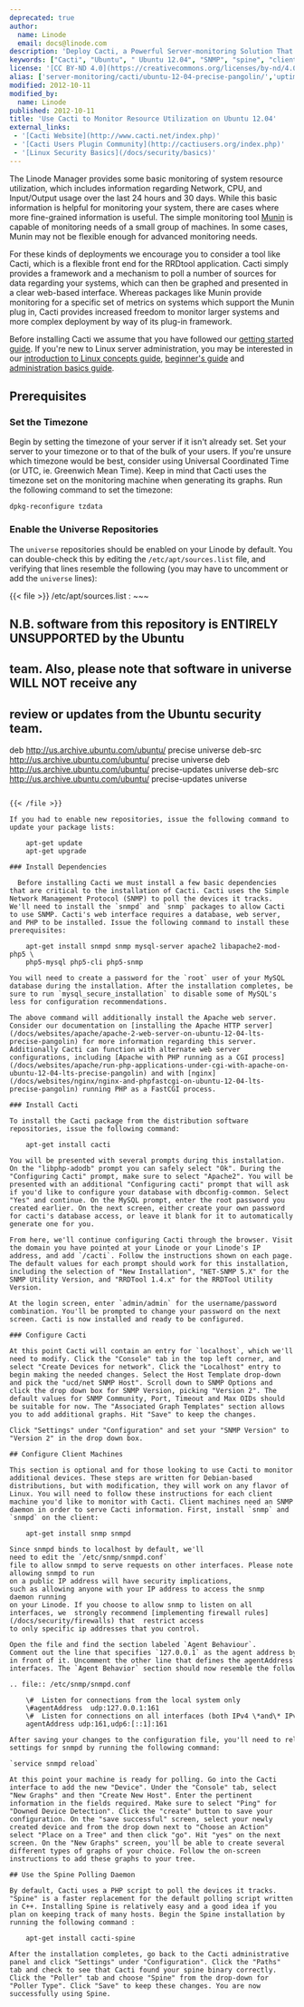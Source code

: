 ```yaml
---
deprecated: true
author:
  name: Linode
  email: docs@linode.com
description: 'Deploy Cacti, a Powerful Server-monitoring Solution That Uses SNMP to Track Resource Usage on Ubuntu 12.04.'
keywords: ["Cacti", "Ubuntu", " Ubuntu 12.04", "SNMP", "spine", "client machine"]
license: '[CC BY-ND 4.0](https://creativecommons.org/licenses/by-nd/4.0)'
alias: ['server-monitoring/cacti/ubuntu-12-04-precise-pangolin/','uptime/monitoring/monitoring-resource-utilization-with-cacti-on-ubuntu-12-04-precise/']
modified: 2012-10-11
modified_by:
  name: Linode
published: 2012-10-11
title: 'Use Cacti to Monitor Resource Utilization on Ubuntu 12.04'
external_links:
 - '[Cacti Website](http://www.cacti.net/index.php)'
 - '[Cacti Users Plugin Community](http://cactiusers.org/index.php)'
 - '[Linux Security Basics](/docs/security/basics)'
---
```


The Linode Manager provides some basic monitoring of system resource utilization, which includes information regarding Network, CPU, and Input/Output usage over the last 24 hours and 30 days. While this basic information is helpful for monitoring your system, there are cases where more fine-grained information is useful. The simple monitoring tool [Munin](http://munin-monitoring.org/) is capable of monitoring needs of a small group of machines. In some cases, Munin may not be flexible enough for advanced monitoring needs.

For these kinds of deployments we encourage you to consider a tool like Cacti, which is a flexible front end for the RRDtool application. Cacti simply provides a framework and a mechanism to poll a number of sources for data regarding your systems, which can then be graphed and presented in a clear web-based interface. Whereas packages like Munin provide monitoring for a specific set of metrics on systems which support the Munin plug in, Cacti provides increased freedom to monitor larger systems and more complex deployment by way of its plug-in framework.

Before installing Cacti we assume that you have followed our [getting started guide](/docs/getting-started/). If you're new to Linux server administration, you may be interested in our [introduction to Linux concepts guide](/docs/tools-reference/introduction-to-linux-concepts/), [beginner's guide](/docs/beginners-guide/) and [administration basics guide](/docs/using-linux/administration-basics).

## Prerequisites

### Set the Timezone

Begin by setting the timezone of your server if it isn't already set. Set your server to your timezone or to that of the bulk of your users. If you're unsure which timezone would be best, consider using Universal Coordinated Time (or UTC, ie. Greenwich Mean Time). Keep in mind that Cacti uses the timezone set on the monitoring machine when generating its graphs. Run the following command to set the timezone:

    dpkg-reconfigure tzdata

### Enable the Universe Repositories

The `universe` repositories should be enabled on your Linode by default. You can double-check this by editing the `/etc/apt/sources.list` file, and verifying that lines resemble the following (you may have to uncomment or add the `universe` lines):

{{< file >}}
/etc/apt/sources.list
:   ~~~
## N.B. software from this repository is ENTIRELY UNSUPPORTED by the Ubuntu
## team. Also, please note that software in universe WILL NOT receive any
## review or updates from the Ubuntu security team.
deb http://us.archive.ubuntu.com/ubuntu/ precise universe
deb-src http://us.archive.ubuntu.com/ubuntu/ precise universe
deb http://us.archive.ubuntu.com/ubuntu/ precise-updates universe
deb-src http://us.archive.ubuntu.com/ubuntu/ precise-updates universe
~~~

{{< /file >}}

If you had to enable new repositories, issue the following command to update your package lists:

    apt-get update
    apt-get upgrade

### Install Dependencies

  Before installing Cacti we must install a few basic dependencies that are critical to the installation of Cacti. Cacti uses the Simple Network Management Protocol (SNMP) to poll the devices it tracks. We'll need to install the `snmpd` and `snmp` packages to allow Cacti to use SNMP. Cacti's web interface requires a database, web server, and PHP to be installed. Issue the following command to install these prerequisites:

    apt-get install snmpd snmp mysql-server apache2 libapache2-mod-php5 \
    php5-mysql php5-cli php5-snmp

You will need to create a password for the `root` user of your MySQL database during the installation. After the installation completes, be sure to run `mysql_secure_installation` to disable some of MySQL's less for configuration recommendations.

The above command will additionally install the Apache web server. Consider our documentation on [installing the Apache HTTP server](/docs/websites/apache/apache-2-web-server-on-ubuntu-12-04-lts-precise-pangolin) for more information regarding this server. Additionally Cacti can function with alternate web server configurations, including [Apache with PHP running as a CGI process](/docs/websites/apache/run-php-applications-under-cgi-with-apache-on-ubuntu-12-04-lts-precise-pangolin) and with [nginx](/docs/websites/nginx/nginx-and-phpfastcgi-on-ubuntu-12-04-lts-precise-pangolin) running PHP as a FastCGI process.

### Install Cacti

To install the Cacti package from the distribution software repositories, issue the following command:

    apt-get install cacti

You will be presented with several prompts during this installation. On the "libphp-adodb" prompt you can safely select "Ok". During the "Configuring Cacti" prompt, make sure to select "Apache2". You will be presented with an additional "Configuring cacti" prompt that will ask if you'd like to configure your database with dbconfig-common. Select "Yes" and continue. On the MySQL prompt, enter the root password you created earlier. On the next screen, either create your own password for cacti's database access, or leave it blank for it to automatically generate one for you.

From here, we'll continue configuring Cacti through the browser. Visit the domain you have pointed at your Linode or your Linode's IP address, and add `/cacti`. Follow the instructions shown on each page. The default values for each prompt should work for this installation, including the selection of "New Installation", "NET-SNMP 5.X" for the SNMP Utility Version, and "RRDTool 1.4.x" for the RRDTool Utility Version.

At the login screen, enter `admin/admin` for the username/password combination. You'll be prompted to change your password on the next screen. Cacti is now installed and ready to be configured.

### Configure Cacti

At this point Cacti will contain an entry for `localhost`, which we'll need to modify. Click the "Console" tab in the top left corner, and select "Create Devices for network". Click the "Localhost" entry to begin making the needed changes. Select the Host Template drop-down and pick the "ucd/net SNMP Host". Scroll down to SNMP Options and click the drop down box for SNMP Version, picking "Version 2". The default values for SNMP Community, Port, Timeout and Max OIDs should be suitable for now. The "Associated Graph Templates" section allows you to add additional graphs. Hit "Save" to keep the changes.

Click "Settings" under "Configuration" and set your "SNMP Version" to "Version 2" in the drop down box.

## Configure Client Machines

This section is optional and for those looking to use Cacti to monitor additional devices. These steps are written for Debian-based distributions, but with modification, they will work on any flavor of Linux. You will need to follow these instructions for each client machine you'd like to monitor with Cacti. Client machines need an SNMP daemon in order to serve Cacti information. First, install `snmp` and `snmpd` on the client:

    apt-get install snmp snmpd

Since snmpd binds to localhost by default, we'll need to edit the `/etc/snmp/snmpd.conf`  file to allow snmpd to serve requests on other interfaces. Please note that  allowing snmpd to run on a public IP address will have security implications,  such as allowing anyone with your IP address to access the snmp daemon running  on your Linode. If you choose to allow snmp to listen on all interfaces, we  strongly recommend [implementing firewall rules](/docs/security/firewalls) that  restrict access to only specific ip addresses that you control.

Open the file and find the section labeled `Agent Behaviour`. Comment out the line that specifies `127.0.0.1` as the agent address by placing a `#`  in front of it. Uncomment the other line that defines the agentAddress as all  interfaces. The `Agent Behavior` section should now resemble the following:

.. file:: /etc/snmp/snmpd.conf

    \#  Listen for connections from the local system only     \#agentAddress  udp:127.0.0.1:161     \#  Listen for connections on all interfaces (both IPv4 \*and\* IPv6)     agentAddress udp:161,udp6:[::1]:161

After saving your changes to the configuration file, you'll need to reload  settings for snmpd by running the following command:

`service snmpd reload`

At this point your machine is ready for polling. Go into the Cacti interface to add the new "Device". Under the "Console" tab, select "New Graphs" and then "Create New Host". Enter the pertinent information in the fields required. Make sure to select "Ping" for "Downed Device Detection". Click the "create" button to save your configuration. On the "save successful" screen, select your newly created device and from the drop down next to "Choose an Action" select "Place on a Tree" and then click "go". Hit "yes" on the next screen. On the "New Graphs" screen, you'll be able to create several different types of graphs of your choice. Follow the on-screen instructions to add these graphs to your tree.

## Use the Spine Polling Daemon

By default, Cacti uses a PHP script to poll the devices it tracks. "Spine" is a faster replacement for the default polling script written in C++. Installing Spine is relatively easy and a good idea if you plan on keeping track of many hosts. Begin the Spine installation by running the following command :

    apt-get install cacti-spine

After the installation completes, go back to the Cacti administrative panel and click "Settings" under "Configuration". Click the "Paths" tab and check to see that Cacti found your spine binary correctly. Click the "Poller" tab and choose "Spine" from the drop-down for "Poller Type". Click "Save" to keep these changes. You are now successfully using Spine.
